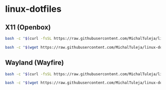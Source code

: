# linux-dotfiles

## X11 (Openbox)

```bash
bash -c "$(curl -fsSL https://raw.githubusercontent.com/MichalTuleja/linux-dotfiles/main/install-openbox.sh)"
```

```bash
bash -c "$(wget https://raw.githubusercontent.com/MichalTuleja/linux-dotfiles/main/install-openbox.sh -O -)"
```

## Wayland (Wayfire)

```bash
bash -c "$(curl -fsSL https://raw.githubusercontent.com/MichalTuleja/linux-dotfiles/main/install-wayfire.sh)"
```

```bash
bash -c "$(wget https://raw.githubusercontent.com/MichalTuleja/linux-dotfiles/main/install-wayfire.sh -O -)"
```